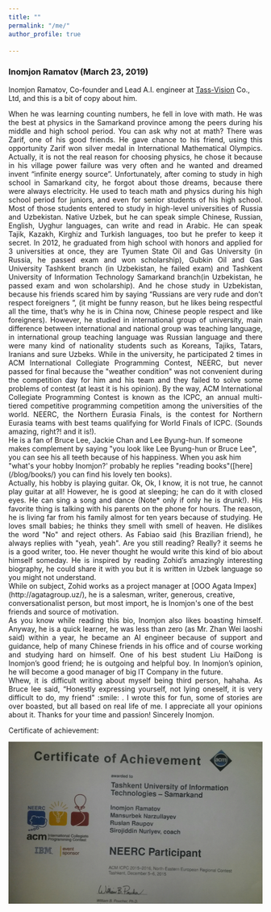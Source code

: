 ```yaml
---
title: ""
permalink: "/me/"
author_profile: true

---
```

### Inomjon Ramatov (March 23, 2019)



Inomjon Ramatov, Co-founder and Lead A.I. engineer at [Tass-Vision](https://tass-vision.uz/) Co., Ltd, and this is a bit of copy about him.
<div style="text-align: justify"> When he was learning counting numbers, he fell in love with math. He was the best at physics in the Samarkand province among the peers during his middle and high school period. You can ask why not at math? There was Zarif, one of his good friends. He gave chance to his friend, using this opportunity Zarif won silver medal in International Mathematical Olympics. Actually, it is not the real reason for choosing physics, he chose it because in his village power failure was very often and he wanted and dreamed invent “infinite energy source”. Unfortunately, after coming to study in high school in Samarkand city, he forgot about those dreams, because there were always electricity.  He used to teach math and physics during his high school period for juniors, and even for senior students of his high school.  Most of those students entered to study in high-level universities of Russia and Uzbekistan.  Native Uzbek, but he can speak simple Chinese, Russian, English, Uyghur languages, can write and read in Arabic. He can speak Tajik, Kazakh, Kirghiz and Turkish languages, too but he prefer to keep it secret. In 2012, he graduated from high school with honors and applied for 3 universities at once, they are Tyumen State Oil and Gas University (in Russia, he passed exam and won scholarship), Gubkin Oil and Gas University Tashkent branch (in Uzbekistan, he failed exam) and  Tashkent University of Information Technology Samarkand branch(in Uzbekistan, he passed exam and won scholarship). And he chose study in Uzbekistan, because his friends scared him by saying “Russians are very rude and don’t respect foreigners ”, (it might be funny reason, but he likes being respectful all the time, that’s why he is in China now, Chinese people respect and like foreigners). However, he studied in international group of university, main difference between international and national group was teaching language, in international group teaching language was Russian language and there were many kind of nationality students such as Koreans, Tajiks, Tatars, Iranians and sure Uzbeks. While in the university,   he participated 2 times in ACM International Collegiate Programming Contest, NEERC, but never passed for final because the "weather condition" was not convenient during the competition day for him and his team and they failed to solve some problems of contest (at least it is his opinion). By the way, ACM International Collegiate Programming Contest is known as the ICPC, an annual multi-tiered competitive programming competition among the universities of the world. NEERC, the Northern Eurasia Finals, is the contest for Northern Eurasia teams with best teams qualifying for World Finals of ICPC. (Sounds amazing, right?! and it is!). </div>
He is a fan of Bruce Lee, Jackie Chan and Lee Byung-hun.  If someone makes complement by saying "you look like Lee Byung-hun or Bruce Lee", you can see his all teeth because of his happiness.  When you ask him "what's your hobby Inomjon?' probably he replies "reading books"([here](/blog/books/) you can find his lovely ten books).
<div style="text-align: justify"> Actually, his hobby is playing guitar. Ok, Ok, I know, it is not true, he cannot play guitar at all! However, he is good at sleeping; he can do it with closed eyes.   He can sing a song and dance (Note* only if only he is drunk!). His favorite thing is talking with his parents on the phone for hours. The reason,  he is living far from his family almost for ten years because of studying.  He loves small babies; he thinks they smell with smell of heaven. He dislikes the word "No" and reject others.  As Fabiao said (his Brazilian friend), he always replies with "yeah, yeah". Are you still reading? Really? it seems he is a good writer, too. He never thought he would write this kind of bio about himself someday. He is inspired by reading Zohid’s amazingly interesting biography, he could share it with you but it is written in Uzbek language so you might not understand.
</div>
 While on subject, Zohid works as a project manager at [OOO Agata Impex](http://agatagroup.uz/), he is a salesman, writer, generous, creative, conversationalist person, but most import, he is Inomjon's one of the best friends and source of motivation.   
 <div style="text-align: justify">
 As you know while reading this bio, Inomjon also likes boasting himself. Anyway, he is a quick learner, he was less than zero (as Mr. Zhan Wei laoshi said) within a year, he became an AI engineer because of support and guidance, help of many Chinese friends in his office and of course working and studying hard on himself. One of his best student Liu HaiDong is Inomjon’s good friend; he is outgoing and helpful boy. In Inomjon’s opinion, he will become a good manager of big IT Company in the future. </div>
<div style="text-align: justify">
Whew, it is difficult writing about myself being third person, hahaha. As Bruce lee said, “Honestly expressing yourself, not lying oneself, it is very difficult to do, my friend" :smile: . I wrote this for fun, some of stories are over boasted, but all based on real life of me. I appreciate all your opinions about it. Thanks for your time and passion!
Sincerely Inomjon.
</div>

Certificate of achievement:

![award img](../images/award.jpg "NEERC participant achievement")
